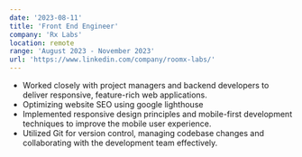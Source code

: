 ```yaml
---
date: '2023-08-11'
title: 'Front End Engineer'
company: 'Rx Labs'
location: remote
range: 'August 2023 - November 2023'
url: 'https://www.linkedin.com/company/roomx-labs/'
---
```


- Worked closely with project managers and backend developers to deliver responsive, feature-rich web applications.
- Optimizing website SEO using google lighthouse
- Implemented responsive design principles and mobile-first development techniques to improve the mobile user experience.
- Utilized Git for version control, managing codebase changes and collaborating with the development team effectively.
